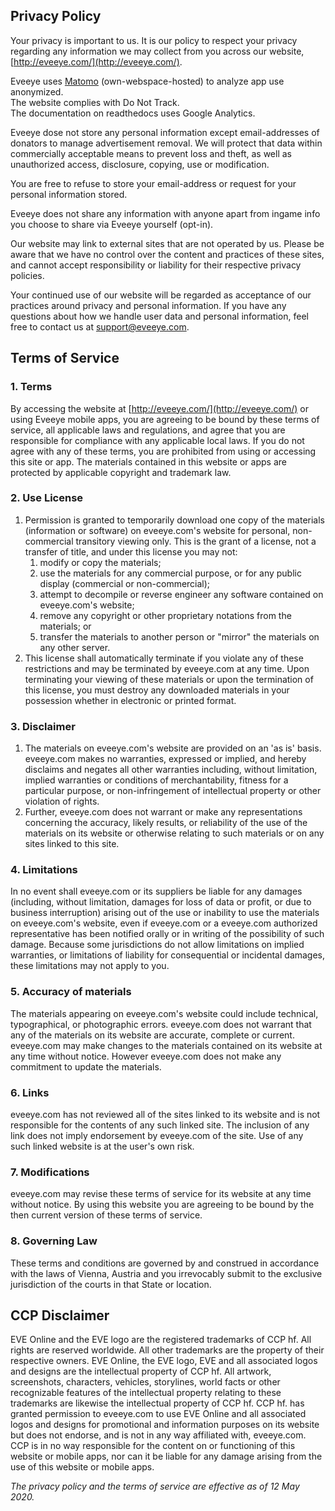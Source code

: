 ## Privacy Policy

Your privacy is important to us. It is our policy to respect your privacy regarding any information we may collect from you across our website,  [http://eveeye.com/](http://eveeye.com/).

Eveeye uses  [Matomo](https://matomo.org/)  (own-webspace-hosted) to analyze app use anonymized.  
The website complies with Do Not Track.  
The documentation on readthedocs uses Google Analytics.

Eveeye dose not store any personal information except email-addresses of donators to manage advertisement removal. We will protect that data within commercially acceptable means to prevent loss and theft, as well as unauthorized access, disclosure, copying, use or modification.

You are free to refuse to store your email-address or request for your personal information stored.

Eveeye does not share any information with anyone apart from ingame info you choose to share via Eveeye yourself (opt-in).

Our website may link to external sites that are not operated by us. Please be aware that we have no control over the content and practices of these sites, and cannot accept responsibility or liability for their respective privacy policies.

Your continued use of our website will be regarded as acceptance of our practices around privacy and personal information. If you have any questions about how we handle user data and personal information, feel free to contact us at  [support@eveeye.com](mailto:support@eveeye.com).

## Terms of Service

### 1. Terms

By accessing the website at  [http://eveeye.com/](http://eveeye.com/)  or using Eveeye mobile apps, you are agreeing to be bound by these terms of service, all applicable laws and regulations, and agree that you are responsible for compliance with any applicable local laws. If you do not agree with any of these terms, you are prohibited from using or accessing this site or app. The materials contained in this website or apps are protected by applicable copyright and trademark law.

### 2. Use License

1.  Permission is granted to temporarily download one copy of the materials (information or software) on eveeye.com's website for personal, non-commercial transitory viewing only. This is the grant of a license, not a transfer of title, and under this license you may not:
    1.  modify or copy the materials;
    2.  use the materials for any commercial purpose, or for any public display (commercial or non-commercial);
    3.  attempt to decompile or reverse engineer any software contained on eveeye.com's website;
    4.  remove any copyright or other proprietary notations from the materials; or
    5.  transfer the materials to another person or "mirror" the materials on any other server.
2.  This license shall automatically terminate if you violate any of these restrictions and may be terminated by eveeye.com at any time. Upon terminating your viewing of these materials or upon the termination of this license, you must destroy any downloaded materials in your possession whether in electronic or printed format.

### 3. Disclaimer

1.  The materials on eveeye.com's website are provided on an 'as is' basis. eveeye.com makes no warranties, expressed or implied, and hereby disclaims and negates all other warranties including, without limitation, implied warranties or conditions of merchantability, fitness for a particular purpose, or non-infringement of intellectual property or other violation of rights.
2.  Further, eveeye.com does not warrant or make any representations concerning the accuracy, likely results, or reliability of the use of the materials on its website or otherwise relating to such materials or on any sites linked to this site.

### 4. Limitations

In no event shall eveeye.com or its suppliers be liable for any damages (including, without limitation, damages for loss of data or profit, or due to business interruption) arising out of the use or inability to use the materials on eveeye.com's website, even if eveeye.com or a eveeye.com authorized representative has been notified orally or in writing of the possibility of such damage. Because some jurisdictions do not allow limitations on implied warranties, or limitations of liability for consequential or incidental damages, these limitations may not apply to you.

### 5. Accuracy of materials

The materials appearing on eveeye.com's website could include technical, typographical, or photographic errors. eveeye.com does not warrant that any of the materials on its website are accurate, complete or current. eveeye.com may make changes to the materials contained on its website at any time without notice. However eveeye.com does not make any commitment to update the materials.

### 6. Links

eveeye.com has not reviewed all of the sites linked to its website and is not responsible for the contents of any such linked site. The inclusion of any link does not imply endorsement by eveeye.com of the site. Use of any such linked website is at the user's own risk.

### 7. Modifications

eveeye.com may revise these terms of service for its website at any time without notice. By using this website you are agreeing to be bound by the then current version of these terms of service.

### 8. Governing Law

These terms and conditions are governed by and construed in accordance with the laws of Vienna, Austria and you irrevocably submit to the exclusive jurisdiction of the courts in that State or location.

## CCP Disclaimer

EVE Online and the EVE logo are the registered trademarks of CCP hf. All rights are reserved worldwide. All other trademarks are the property of their respective owners. EVE Online, the EVE logo, EVE and all associated logos and designs are the intellectual property of CCP hf. All artwork, screenshots, characters, vehicles, storylines, world facts or other recognizable features of the intellectual property relating to these trademarks are likewise the intellectual property of CCP hf. CCP hf. has granted permission to eveeye.com to use EVE Online and all associated logos and designs for promotional and information purposes on its website but does not endorse, and is not in any way affiliated with, eveeye.com. CCP is in no way responsible for the content on or functioning of this website or mobile apps, nor can it be liable for any damage arising from the use of this website or mobile apps.

_The privacy policy and the terms of service are effective as of 12 May 2020._
<!--stackedit_data:
eyJoaXN0b3J5IjpbLTQ0ODk1MzM4NiwxMDI3NjM4NTI4LC01NT
A4MDUyMjksLTE3NjE4MDczNDMsNTYzNDAxMzMwXX0=
-->